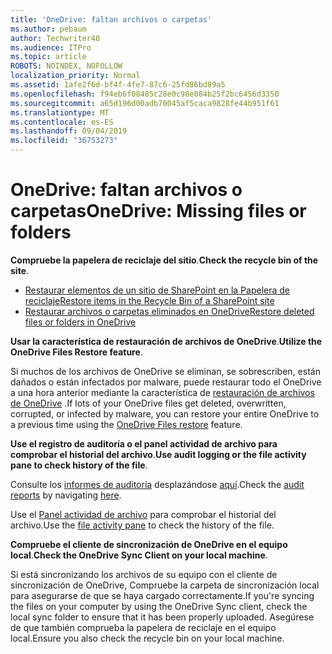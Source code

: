 ```yaml
---
title: 'OneDrive: faltan archivos o carpetas'
ms.author: pebaum
author: Techwriter40
ms.audience: ITPro
ms.topic: article
ROBOTS: NOINDEX, NOFOLLOW
localization_priority: Normal
ms.assetid: 1afe2f6d-bf4f-4fe7-87c6-25fd86bd89a5
ms.openlocfilehash: f94eb6f08485c28e0c98e084b25f2bc6456d3350
ms.sourcegitcommit: a65d196d00adb70045af5caca9828fe44b951f61
ms.translationtype: MT
ms.contentlocale: es-ES
ms.lasthandoff: 09/04/2019
ms.locfileid: "36753273"
---
```

# <a name="onedrive-missing-files-or-folders"></a><span data-ttu-id="f4867-102">OneDrive: faltan archivos o carpetas</span><span class="sxs-lookup"><span data-stu-id="f4867-102">OneDrive: Missing files or folders</span></span>

<span data-ttu-id="f4867-103">**Compruebe la papelera de reciclaje del sitio**.</span><span class="sxs-lookup"><span data-stu-id="f4867-103">**Check the recycle bin of the site**.</span></span>

- [<span data-ttu-id="f4867-104">Restaurar elementos de un sitio de SharePoint en la Papelera de reciclaje</span><span class="sxs-lookup"><span data-stu-id="f4867-104">Restore items in the Recycle Bin of a SharePoint site</span></span>](https://support.office.com/article/restore-deleted-items-from-the-site-collection-recycle-bin-5fa924ee-16d7-487b-9a0a-021b9062d14b)
- [<span data-ttu-id="f4867-105">Restaurar archivos o carpetas eliminados en OneDrive</span><span class="sxs-lookup"><span data-stu-id="f4867-105">Restore deleted files or folders in OneDrive</span></span>](https://support.office.com/article/Restore-deleted-files-or-folders-in-OneDrive-949ada80-0026-4db3-a953-c99083e6a84f)


<span data-ttu-id="f4867-106">**Usar la característica de restauración de archivos de OneDrive**.</span><span class="sxs-lookup"><span data-stu-id="f4867-106">**Utilize the OneDrive Files Restore feature**.</span></span> 

<span data-ttu-id="f4867-107">Si muchos de los archivos de OneDrive se eliminan, se sobrescriben, están dañados o están infectados por malware, puede restaurar todo el OneDrive a una hora anterior mediante la característica de [restauración de archivos de OneDrive](https://support.office.com/article/Restore-your-OneDrive-fa231298-759d-41cf-bcd0-25ac53eb8a15) .</span><span class="sxs-lookup"><span data-stu-id="f4867-107">If lots of your OneDrive files get deleted, overwritten, corrupted, or infected by malware, you can restore your entire OneDrive to a previous time using the [OneDrive Files restore](https://support.office.com/article/Restore-your-OneDrive-fa231298-759d-41cf-bcd0-25ac53eb8a15) feature.</span></span>


<span data-ttu-id="f4867-108">**Use el registro de auditoría o el panel actividad de archivo para comprobar el historial del archivo**.</span><span class="sxs-lookup"><span data-stu-id="f4867-108">**Use audit logging or the file activity pane to check history of the file**.</span></span>

<span data-ttu-id="f4867-109">Consulte los [informes de auditoría](https://docs.microsoft.com/office365/securitycompliance/search-the-audit-log-in-security-and-compliance?redirectSourcePath=%252fen-us%252farticle%252fsearch-the-audit-log-in-the-office-365-protection-center-0d4d0f35-390b-4518-800e-0c7ec95e946c) desplazándose [aquí](https://sip.protection.office.com/).</span><span class="sxs-lookup"><span data-stu-id="f4867-109">Check the [audit reports](https://docs.microsoft.com/office365/securitycompliance/search-the-audit-log-in-security-and-compliance?redirectSourcePath=%252fen-us%252farticle%252fsearch-the-audit-log-in-the-office-365-protection-center-0d4d0f35-390b-4518-800e-0c7ec95e946c) by navigating [here](https://sip.protection.office.com/).</span></span>


<span data-ttu-id="f4867-110">Use el [Panel actividad de archivo](https://support.office.com/article/File-activity-in-a-document-library-6105ecda-1dd0-4f6f-9542-102bf5c0ffe0) para comprobar el historial del archivo.</span><span class="sxs-lookup"><span data-stu-id="f4867-110">Use the [file activity pane](https://support.office.com/article/File-activity-in-a-document-library-6105ecda-1dd0-4f6f-9542-102bf5c0ffe0) to check the history of the file.</span></span>


<span data-ttu-id="f4867-111">**Compruebe el cliente de sincronización de OneDrive en el equipo local**.</span><span class="sxs-lookup"><span data-stu-id="f4867-111">**Check the OneDrive Sync Client on your local machine**.</span></span>

<span data-ttu-id="f4867-112">Si está sincronizando los archivos de su equipo con el cliente de sincronización de OneDrive, Compruebe la carpeta de sincronización local para asegurarse de que se haya cargado correctamente.</span><span class="sxs-lookup"><span data-stu-id="f4867-112">If you're syncing the files on your computer by using the OneDrive Sync client, check the local sync folder to ensure that it has been properly uploaded.</span></span> <span data-ttu-id="f4867-113">Asegúrese de que también comprueba la papelera de reciclaje en el equipo local.</span><span class="sxs-lookup"><span data-stu-id="f4867-113">Ensure you also check the recycle bin on your local machine.</span></span>

